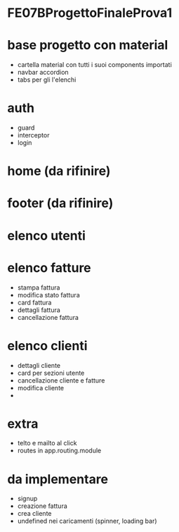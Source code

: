 # FE07BProgettoFinaleProva1

# base progetto con material
- cartella material con tutti i suoi components importati
- navbar accordion
- tabs per gli l'elenchi

# auth
- guard
- interceptor
- login

# home (da rifinire)

# footer (da rifinire)

# elenco utenti

# elenco fatture
- stampa fattura
- modifica stato fattura
- card fattura
- dettagli fattura
- cancellazione fattura

# elenco clienti
- dettagli cliente
- card per sezioni utente
- cancellazione cliente e fatture
- modifica cliente
- 
# extra
- telto e mailto al click
- routes in app.routing.module


# da implementare
- signup
- creazione fattura
- crea cliente
- undefined nei caricamenti (spinner, loading bar)

